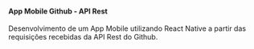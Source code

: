 #### App Mobile Github - API Rest

Desenvolvimento de um App Mobile utilizando React Native a partir das requisições recebidas da API Rest do Github.
